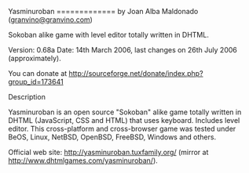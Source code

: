 Yasminuroban
============= by Joan Alba Maldonado (granvino@granvino.com)

Sokoban alike game with level editor totally written in DHTML.

Version: 0.68a
Date: 14th March 2006, last changes on 26th July 2006 (approximately).

You can donate at http://sourceforge.net/donate/index.php?group_id=173641


Description

Yasminuroban is an open source "Sokoban" alike game totally written in DHTML (JavaScript, CSS and HTML) that uses keyboard. Includes level editor.
This cross-platform and cross-browser game was tested under BeOS, Linux, NetBSD, OpenBSD, FreeBSD, Windows and others.

Official web site: http://yasminuroban.tuxfamily.org/ (mirror at http://www.dhtmlgames.com/yasminuroban/).